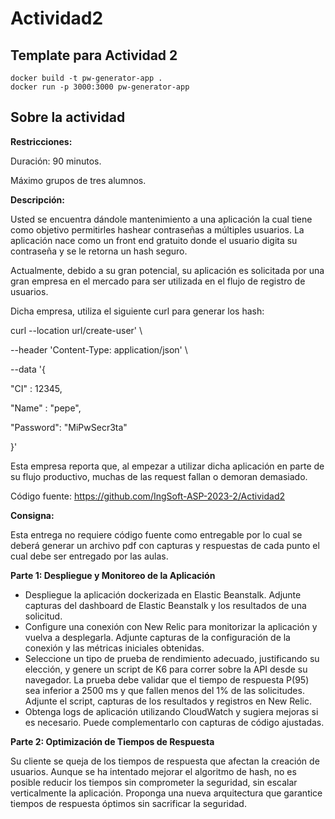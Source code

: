 # Actividad2
## Template para Actividad 2

```
docker build -t pw-generator-app .
docker run -p 3000:3000 pw-generator-app

```

## Sobre la actividad

**Restricciones:**

Duración: 90 minutos.

Máximo grupos de tres alumnos.

**Descripción:**

Usted se encuentra dándole mantenimiento a una aplicación la cual tiene como objetivo permitirles hashear contraseñas a múltiples usuarios. La aplicación nace como un front end gratuito donde el usuario digita su contraseña y se le retorna un hash seguro.

Actualmente, debido a su gran potencial, su aplicación es solicitada por una gran empresa en el mercado para ser utilizada en el flujo de registro de usuarios.

Dicha empresa, utiliza el siguiente curl para generar los hash:

curl --location url/create-user' \\

\--header 'Content-Type: application/json' \\

\--data '{

"CI" : 12345,

"Name" : "pepe",

"Password": "MiPwSecr3ta"

}'

Esta empresa reporta que, al empezar a utilizar dicha aplicación en parte de su flujo productivo, muchas de las request fallan o demoran demasiado.

Código fuente: <https://github.com/IngSoft-ASP-2023-2/Actividad2>

**Consigna:**

Esta entrega no requiere código fuente como entregable por lo cual se deberá generar un archivo pdf con capturas y respuestas de cada punto el cual debe ser entregado por las aulas.

**Parte 1: Despliegue y Monitoreo de la Aplicación**

- Despliegue la aplicación dockerizada en Elastic Beanstalk. Adjunte capturas del dashboard de Elastic Beanstalk y los resultados de una solicitud.
- Configure una conexión con New Relic para monitorizar la aplicación y vuelva a desplegarla. Adjunte capturas de la configuración de la conexión y las métricas iniciales obtenidas.
- Seleccione un tipo de prueba de rendimiento adecuado, justificando su elección, y genere un script de K6 para correr sobre la API desde su navegador. La prueba debe validar que el tiempo de respuesta P(95) sea inferior a 2500 ms y que fallen menos del 1% de las solicitudes. Adjunte el script, capturas de los resultados y registros en New Relic.
- Obtenga logs de aplicación utilizando CloudWatch y sugiera mejoras si es necesario. Puede complementarlo con capturas de código ajustadas.

**Parte 2: Optimización de Tiempos de Respuesta**

Su cliente se queja de los tiempos de respuesta que afectan la creación de usuarios. Aunque se ha intentado mejorar el algoritmo de hash, no es posible reducir los tiempos sin comprometer la seguridad, sin escalar verticalmente la aplicación. Proponga una nueva arquitectura que garantice tiempos de respuesta óptimos sin sacrificar la seguridad.